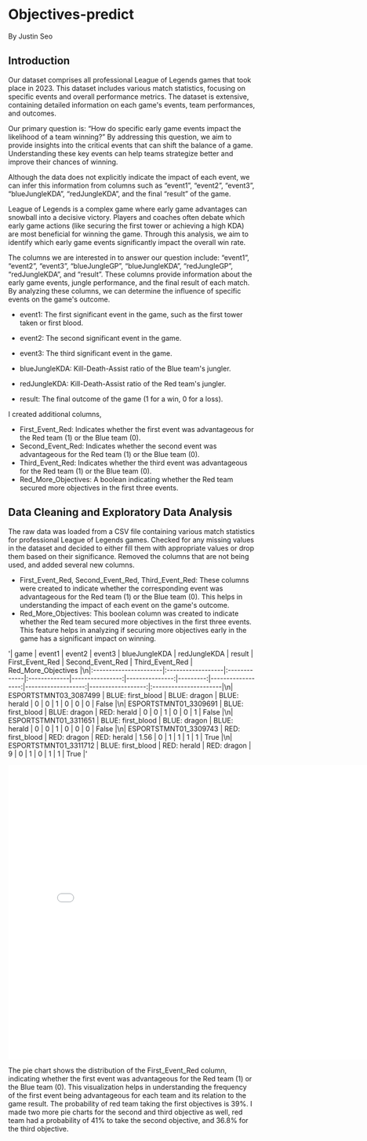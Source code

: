 # Objectives-predict


By Justin Seo
## Introduction

Our dataset comprises all professional League of Legends games that took place in 2023. This dataset includes various match statistics, focusing on specific events and overall performance metrics. The dataset is extensive, containing detailed information on each game's events, team performances, and outcomes.

Our primary question is: “How do specific early game events impact the likelihood of a team winning?” By addressing this question, we aim to provide insights into the critical events that can shift the balance of a game. Understanding these key events can help teams strategize better and improve their chances of winning.

Although the data does not explicitly indicate the impact of each event, we can infer this information from columns such as “event1”, “event2”, “event3”, “blueJungleKDA”, “redJungleKDA”, and the final “result” of the game.

League of Legends is a complex game where early game advantages can snowball into a decisive victory. Players and coaches often debate which early game actions (like securing the first tower or achieving a high KDA) are most beneficial for winning the game. Through this analysis, we aim to identify which early game events significantly impact the overall win rate.

The columns we are interested in to answer our question include: “event1”, “event2”, “event3”, “blueJungleGP”, “blueJungleKDA”, “redJungleGP”, “redJungleKDA”, and “result”. These columns provide information about the early game events, jungle performance, and the final result of each match. By analyzing these columns, we can determine the influence of specific events on the game's outcome.

* event1: The first significant event in the game, such as the first tower taken or first blood.
* event2: The second significant event in the game.
* event3: The third significant event in the game.

* blueJungleKDA: Kill-Death-Assist ratio of the Blue team's jungler.

* redJungleKDA: Kill-Death-Assist ratio of the Red team's jungler.
* result: The final outcome of the game (1 for a win, 0 for a loss).

I created additional columns,

* First_Event_Red: Indicates whether the first event was advantageous for the Red team (1) or the Blue team (0).
* Second_Event_Red: Indicates whether the second event was advantageous for the Red team (1) or the Blue team (0).
* Third_Event_Red: Indicates whether the third event was advantageous for the Red team (1) or the Blue team (0).
* Red_More_Objectives: A boolean indicating whether the Red team secured more objectives in the first three events.


## Data Cleaning and Exploratory Data Analysis

The raw data was loaded from a CSV file containing various match statistics for professional League of Legends games. Checked for any missing values in the dataset and decided to either fill them with appropriate values or drop them based on their significance. Removed the columns that are not being used, and added several new columns.
* First_Event_Red, Second_Event_Red, Third_Event_Red: These columns were created to indicate whether the corresponding event was advantageous for the Red team (1) or the Blue team (0). This helps in understanding the impact of each event on the game's outcome.
* Red_More_Objectives: This boolean column was created to indicate whether the Red team secured more objectives in the first three events. This feature helps in analyzing if securing more objectives early in the game has a significant impact on winning.

'| game                  | event1            | event2       | event3       |   blueJungleKDA |   redJungleKDA |   result |   First_Event_Red |   Second_Event_Red |   Third_Event_Red | Red_More_Objectives   |\n|:----------------------|:------------------|:-------------|:-------------|----------------:|---------------:|---------:|------------------:|-------------------:|------------------:|:----------------------|\n| ESPORTSTMNT03_3087499 | BLUE: first_blood | BLUE: dragon | BLUE: herald |            0    |              0 |        1 |                 0 |                  0 |                 0 | False                 |\n| ESPORTSTMNT01_3309691 | BLUE: first_blood | BLUE: dragon | RED: herald  |            0    |              0 |        1 |                 0 |                  0 |                 1 | False                 |\n| ESPORTSTMNT01_3311651 | BLUE: first_blood | BLUE: dragon | BLUE: herald |            0    |              0 |        1 |                 0 |                  0 |                 0 | False                 |\n| ESPORTSTMNT01_3309743 | RED: first_blood  | RED: dragon  | RED: herald  |            1.56 |              0 |        1 |                 1 |                  1 |                 1 | True                  |\n| ESPORTSTMNT01_3311712 | BLUE: first_blood | RED: herald  | RED: dragon  |            9    |              0 |        1 |                 0 |                  1 |                 1 | True                  |'


<iframe
  src="assets/eda1.html"
  width="800"
  height="600"
  frameborder="0"
></iframe>

The pie chart shows the distribution of the First_Event_Red column, indicating whether the first event was advantageous for the Red team (1) or the Blue team (0). This visualization helps in understanding the frequency of the first event being advantageous for each team and its relation to the game result. The probability of red team taking the first objectives is 39%.
I made two more pie charts for the second and third objective as well, red team had a probability of 41% to take the second objective, and 36.8% for the third objective.
